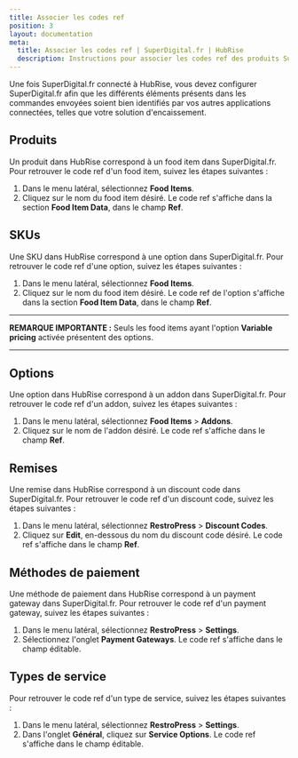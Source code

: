 ```yaml
---
title: Associer les codes ref
position: 3
layout: documentation
meta:
  title: Associer les codes ref | SuperDigital.fr | HubRise
  description: Instructions pour associer les codes ref des produits SuperDigital.fr avec d'autres applications connectées à HubRise pour la synchronisation des données.
---
```


Une fois SuperDigital.fr connecté à HubRise, vous devez configurer SuperDigital.fr afin que les différents éléments présents dans les commandes envoyées soient bien identifiés par vos autres applications connectées, telles que votre solution d'encaissement.

## Produits

Un produit dans HubRise correspond à un food item dans SuperDigital.fr. Pour retrouver le code ref d'un food item, suivez les étapes suivantes :

1. Dans le menu latéral, sélectionnez **Food Items**.
1. Cliquez sur le nom du food item désiré. Le code ref s'affiche dans la section **Food Item Data**, dans le champ **Ref**.

## SKUs

Une SKU dans HubRise correspond à une option dans SuperDigital.fr. Pour retrouver le code ref d'une option, suivez les étapes suivantes :

1. Dans le menu latéral, sélectionnez **Food Items**.
1. Cliquez sur le nom du food item désiré. Le code ref de l'option s'affiche dans la section **Food Item Data**, dans le champ **Ref**.

---

**REMARQUE IMPORTANTE :** Seuls les food items ayant l'option **Variable pricing** activée présentent des options.

---

## Options

Une option dans HubRise correspond à un addon dans SuperDigital.fr. Pour retrouver le code ref d'un addon, suivez les étapes suivantes :

1. Dans le menu latéral, sélectionnez **Food Items** > **Addons**.
1. Cliquez sur le nom de l'addon désiré. Le code ref s'affiche dans le champ **Ref**.

## Remises

Une remise dans HubRise correspond à un discount code dans SuperDigital.fr. Pour retrouver le code ref d'un discount code, suivez les étapes suivantes :

1. Dans le menu latéral, sélectionnez **RestroPress** > **Discount Codes**.
1. Cliquez sur **Edit**, en-dessous du nom du discount code désiré. Le code ref s'affiche dans le champ **Ref**.

## Méthodes de paiement

Une méthode de paiement dans HubRise correspond à un payment gateway dans SuperDigital.fr. Pour retrouver le code ref d'un payment gateway, suivez les étapes suivantes :

1. Dans le menu latéral, sélectionnez **RestroPress** > **Settings**.
1. Sélectionnez l'onglet **Payment Gateways**. Le code ref s'affiche dans le champ éditable.

## Types de service

Pour retrouver le code ref d'un type de service, suivez les étapes suivantes :

1. Dans le menu latéral, sélectionnez **RestroPress** > **Settings**.
1. Dans l'onglet **Général**, cliquez sur **Service Options**. Le code ref s'affiche dans le champ éditable.
